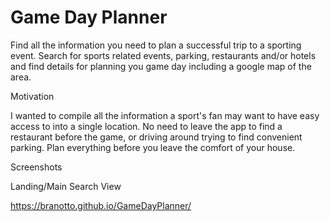 # Game Day Planner

Find all the information you need to plan a successful trip to a sporting event. Search for sports related events, parking, restaurants and/or hotels and find details for planning you game day including a google map of the area.

Motivation

I wanted to compile all the information a sport's fan may want to have easy access to into a single location. No need to leave the app to find a restaurant before the game, or driving around trying to find convenient parking. Plan everything before you leave the comfort of your house. 

Screenshots

Landing/Main Search View


https://branotto.github.io/GameDayPlanner/